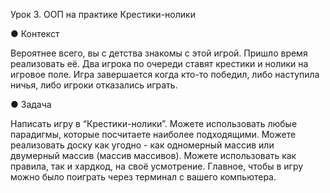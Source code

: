 Урок 3. ООП на практике
Крестики-нолики

● Контекст

Вероятнее всего, вы с детства знакомы с этой игрой. Пришло время реализовать её. Два игрока по очереди ставят крестики и нолики на игровое поле. Игра завершается когда кто-то победил, либо наступила ничья, либо игроки отказались играть.

● Задача

Написать игру в “Крестики-нолики”. Можете использовать любые парадигмы, которые посчитаете наиболее подходящими. Можете реализовать доску как угодно - как одномерный массив или двумерный массив (массив массивов). Можете использовать как правила, так и хардкод, на своё усмотрение. Главное, чтобы в игру можно было поиграть через терминал с вашего компьютера.